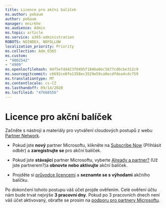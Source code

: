 ```yaml
---
title: Licence pro akční balíček
ms.author: pebaum
author: pebaum
manager: mnirkhe
ms.audience: Admin
ms.topic: article
ms.service: o365-administration
ROBOTS: NOINDEX, NOFOLLOW
localization_priority: Priority
ms.collection: Adm_O365
ms.custom:
- "9002542"
- "4909"
ms.openlocfilehash: 04f5efdd423f0495f1846a0ec5677cd0cbe312c9
ms.sourcegitcommit: c6692ce0fa1358ec3529e59ca0ecdfdea4cdc759
ms.translationtype: MT
ms.contentlocale: cs-CZ
ms.lasthandoff: 09/14/2020
ms.locfileid: "47668556"
---
```

# <a name="action-pack-licenses"></a>Licence pro akční balíček

Začněte s nástroji a materiály pro vytváření cloudových postupů z webu [Partner Network](https://aka.ms/MPNActionPack).

- Pokud jste **nový** partner Microsoftu, klikněte na [Subscribe Now](https://aka.ms/MPNActionPackNew) (Přihlásit odběr) a **zaregistrujte se** pro akční balíček.

- Pokud jste **stávající** partner Microsoftu, vyberte [Already a partner?](https://aka.ms/MPNActionPackExisting) (Už jste partnerem?)a **obnovte nebo aktivujte** akční balíček. 

- Projděte si [průvodce licencemi](https://aka.ms/MPNActionPackGuide) a **seznamte se s výhodami** akčního balíčku. 

Po dokončení tohoto postupu váš účet projde ověřením. Celé ověření účtu nám bude trvat nejvýše **3 pracovní dny**. Pokud po 3 pracovních dnech není váš účet aktivovaný, obraťte se prosím na [podporu pro partnery Microsoftu](https://aka.ms/MPNActionPackSupport). 
